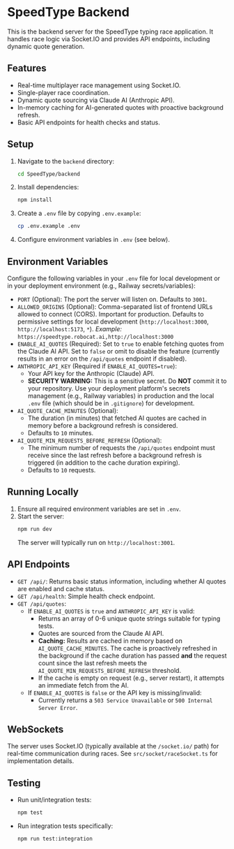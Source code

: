 # SpeedType Backend

This is the backend server for the SpeedType typing race application. It handles race logic via Socket.IO and provides API endpoints, including dynamic quote generation.

## Features

*   Real-time multiplayer race management using Socket.IO.
*   Single-player race coordination.
*   Dynamic quote sourcing via Claude AI (Anthropic API).
*   In-memory caching for AI-generated quotes with proactive background refresh.
*   Basic API endpoints for health checks and status.

## Setup

1.  Navigate to the `backend` directory:
    ```bash
    cd SpeedType/backend
    ```
2.  Install dependencies:
    ```bash
    npm install
    ```
3.  Create a `.env` file by copying `.env.example`:
    ```bash
    cp .env.example .env
    ```
4.  Configure environment variables in `.env` (see below).

## Environment Variables

Configure the following variables in your `.env` file for local development or in your deployment environment (e.g., Railway secrets/variables):

*   `PORT` (Optional): The port the server will listen on. Defaults to `3001`.
*   `ALLOWED_ORIGINS` (Optional): Comma-separated list of frontend URLs allowed to connect (CORS). Important for production. Defaults to permissive settings for local development (`http://localhost:3000`, `http://localhost:5173`, `*`).
    *Example:* `https://speedtype.robocat.ai,http://localhost:3000`
*   `ENABLE_AI_QUOTES` (Required): Set to `true` to enable fetching quotes from the Claude AI API. Set to `false` or omit to disable the feature (currently results in an error on the `/api/quotes` endpoint if disabled).
*   `ANTHROPIC_API_KEY` (Required if `ENABLE_AI_QUOTES=true`):
    *   Your API key for the Anthropic (Claude) API.
    *   **SECURITY WARNING:** This is a sensitive secret. Do **NOT** commit it to your repository. Use your deployment platform's secrets management (e.g., Railway variables) in production and the local `.env` file (which should be in `.gitignore`) for development.
*   `AI_QUOTE_CACHE_MINUTES` (Optional):
    *   The duration (in minutes) that fetched AI quotes are cached in memory before a background refresh is considered.
    *   Defaults to `10` minutes.
*   `AI_QUOTE_MIN_REQUESTS_BEFORE_REFRESH` (Optional):
    *   The minimum number of requests the `/api/quotes` endpoint must receive since the last refresh before a background refresh is triggered (in addition to the cache duration expiring).
    *   Defaults to `10` requests.

## Running Locally

1.  Ensure all required environment variables are set in `.env`.
2.  Start the server:
    ```bash
    npm run dev
    ```
    The server will typically run on `http://localhost:3001`.

## API Endpoints

*   `GET /api/`: Returns basic status information, including whether AI quotes are enabled and cache status.
*   `GET /api/health`: Simple health check endpoint.
*   `GET /api/quotes`:
    *   If `ENABLE_AI_QUOTES` is `true` and `ANTHROPIC_API_KEY` is valid:
        *   Returns an array of 0-6 unique quote strings suitable for typing tests.
        *   Quotes are sourced from the Claude AI API.
        *   **Caching:** Results are cached in memory based on `AI_QUOTE_CACHE_MINUTES`. The cache is proactively refreshed in the background if the cache duration has passed **and** the request count since the last refresh meets the `AI_QUOTE_MIN_REQUESTS_BEFORE_REFRESH` threshold.
        *   If the cache is empty on request (e.g., server restart), it attempts an immediate fetch from the AI.
    *   If `ENABLE_AI_QUOTES` is `false` or the API key is missing/invalid:
        *   Currently returns a `503 Service Unavailable` or `500 Internal Server Error`.

## WebSockets

The server uses Socket.IO (typically available at the `/socket.io/` path) for real-time communication during races. See `src/socket/raceSocket.ts` for implementation details.

## Testing

*   Run unit/integration tests:
    ```bash
    npm test
    ```
*   Run integration tests specifically:
    ```bash
    npm run test:integration
    ``` 